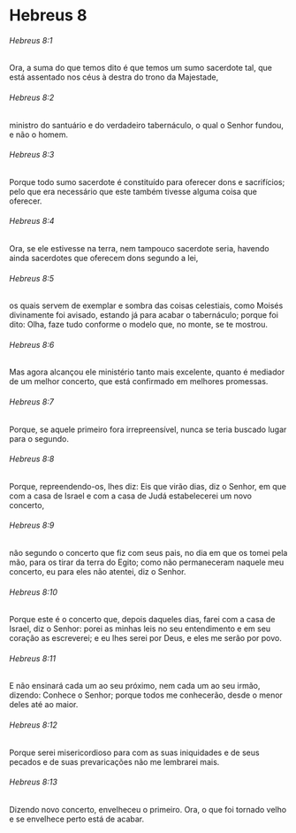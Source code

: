 # Hebreus 8

###### Hebreus 8:1

Ora, a suma do que temos dito é que temos um sumo sacerdote tal, que está assentado nos céus à destra do trono da Majestade,

###### Hebreus 8:2

ministro do santuário e do verdadeiro tabernáculo, o qual o Senhor fundou, e não o homem.

###### Hebreus 8:3

Porque todo sumo sacerdote é constituído para oferecer dons e sacrifícios; pelo que era necessário que este também tivesse alguma coisa que oferecer.

###### Hebreus 8:4

Ora, se ele estivesse na terra, nem tampouco sacerdote seria, havendo ainda sacerdotes que oferecem dons segundo a lei,

###### Hebreus 8:5

os quais servem de exemplar e sombra das coisas celestiais, como Moisés divinamente foi avisado, estando já para acabar o tabernáculo; porque foi dito: Olha, faze tudo conforme o modelo que, no monte, se te mostrou.

###### Hebreus 8:6

Mas agora alcançou ele ministério tanto mais excelente, quanto é mediador de um melhor concerto, que está confirmado em melhores promessas.

###### Hebreus 8:7

Porque, se aquele primeiro fora irrepreensível, nunca se teria buscado lugar para o segundo.

###### Hebreus 8:8

Porque, repreendendo-os, lhes diz: Eis que virão dias, diz o Senhor, em que com a casa de Israel e com a casa de Judá estabelecerei um novo concerto,

###### Hebreus 8:9

não segundo o concerto que fiz com seus pais, no dia em que os tomei pela mão, para os tirar da terra do Egito; como não permaneceram naquele meu concerto, eu para eles não atentei, diz o Senhor.

###### Hebreus 8:10

Porque este é o concerto que, depois daqueles dias, farei com a casa de Israel, diz o Senhor: porei as minhas leis no seu entendimento e em seu coração as escreverei; e eu lhes serei por Deus, e eles me serão por povo.

###### Hebreus 8:11

E não ensinará cada um ao seu próximo, nem cada um ao seu irmão, dizendo: Conhece o Senhor; porque todos me conhecerão, desde o menor deles até ao maior.

###### Hebreus 8:12

Porque serei misericordioso para com as suas iniquidades e de seus pecados e de suas prevaricações não me lembrarei mais.

###### Hebreus 8:13

Dizendo novo concerto, envelheceu o primeiro. Ora, o que foi tornado velho e se envelhece perto está de acabar.

